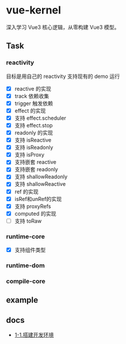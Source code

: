 # vue-kernel

深入学习 Vue3 核心逻辑，从零构建 Vue3 模型。


## Task

### reactivity
目标是用自己的 reactivity 支持现有的 demo 运行

- [x] reactive 的实现
- [x] track 依赖收集
- [x] trigger 触发依赖
- [x] effect 的实现
- [x] 支持 effect.scheduler
- [x] 支持 effect.stop
- [x] readonly 的实现
- [x] 支持 isReactive
- [x] 支持 isReadonly
- [x] 支持 isProxy
- [x] 支持嵌套 reactive
- [x] 支持嵌套 readonly
- [x] 支持 shallowReadonly
- [x] 支持 shallowReactive
- [x] ref 的实现
- [x] isRef和unRef的实现
- [x] 支持 proxyRefs
- [x] computed 的实现
- [ ] 支持 toRaw

### runtime-core
- [x] 支持组件类型

### runtime-dom

### compile-core


## example

## docs
* [1-1.搭建开发环境](./docs/1-1.setupDevEnv.md)
